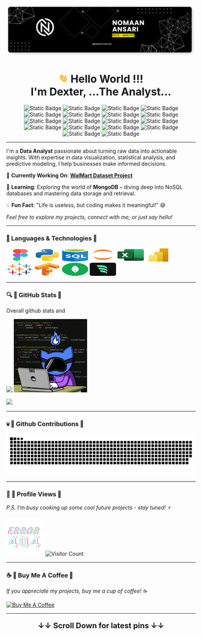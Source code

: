 
<div>
 <img src='./images/banner.png' alt=banner>
<div>

<h1 align="center">
 <img src="https://raw.githubusercontent.com/ABSphreak/ABSphreak/master/gifs/Hi.gif"width="25px">
 </a> Hello World !!! <br>
 </a>I'm Dexter, ...The Analyst...
</h1>

<div align="center">

  ![Static Badge](https://img.shields.io/badge/Github-%23343a40?style=for-the-badge&logo=refinedgithub&logoColor=ffffff&labelColor=000000)
  ![Static Badge](https://img.shields.io/badge/gitlab-bc3908?style=for-the-badge&logo=gitlab&logoColor=bc3908&labelColor=000000)
  ![Static Badge](https://img.shields.io/badge/Instagram-ef476f?style=for-the-badge&logo=Instagram&logoColor=ef476f&logoSize=auto&labelColor=000000&link=right%2Fhttps%3A%2F%2Fgithub.com%2FDexterCosmos)
  ![Static Badge](https://img.shields.io/badge/Discord-%235865F2?style=for-the-badge&logo=discord&labelColor=000000)
  ![Static Badge](https://img.shields.io/badge/WEB-%238DD6F9?style=for-the-badge&logo=webpack&logoColor=%238DD6F9&labelColor=000000)
  ![Static Badge](https://img.shields.io/badge/Replicate-%23343a40?style=for-the-badge&logo=replicate&labelColor=000000)
  ![Static Badge](https://img.shields.io/badge/VScodium-%232F80ED?style=for-the-badge&logo=vscodium&labelColor=000000)
  ![Static Badge](https://img.shields.io/badge/Codeium-%2309B6A2?style=for-the-badge&logo=codeium&labelColor=000000)
  ![Static Badge](https://img.shields.io/badge/Devbox-%23FFE033?style=for-the-badge&logo=devbox&logoColor=%23FFE033&labelColor=000000)
  ![Static Badge](https://img.shields.io/badge/Replit-%23F26207?style=for-the-badge&logo=Replit&labelColor=000000)
  ![Static Badge](https://img.shields.io/badge/Numpy-%23013243?style=for-the-badge&logo=numpy&labelColor=000000)
  ![Static Badge](https://img.shields.io/badge/Seaborn-%23635BFF?style=for-the-badge&logo=stripe&labelColor=000000)
  ![Static Badge](https://img.shields.io/badge/Pandas-%23150458?style=for-the-badge&logo=pandas&labelColor=000000)
  ![Static Badge](https://img.shields.io/badge/Matplotlib-%2319E57F?style=for-the-badge&logo=matillion&labelColor=000000)
  ![Static Badge](https://img.shields.io/badge/Beautifulsoup4-%23E31E52?style=for-the-badge&logo=bukalapak&logoColor=%23E31E52&logoSize=2&labelColor=000000)
  ![Static Badge](https://img.shields.io/badge/Canva-%23F8C300?style=for-the-badge&logo=aurelia&logoColor=%23F8C300&labelColor=000000)
  ![Static Badge](https://img.shields.io/badge/Vercel-%23000000?style=for-the-badge&logo=vercel&labelColor=000000)
  ![Static Badge](https://img.shields.io/badge/Telegram-%2326A5E4?style=for-the-badge&logo=telegram&labelColor=000000)  
</div>

---

<div>  

  I'm a **Data Analyst** passionate about turning raw data into actionable insights. With expertise in data visualization, statistical analysis, and predictive modeling, I help businesses make informed decisions.

  🔭 **Currently Working On**: [**WalMart Dataset Project**](https://github.com/DexterCosmos/WalMart_DB)

  🌱 **Learning**: Exploring the world of **MongoDB** – diving deep into NoSQL databases and mastering data storage and retrieval.  

  💡 **Fun Fact**: "Life is useless, but coding makes it meaningful!" 😄  

  *Feel free to explore my projects, connect with me, or just say hello!*
</div>


---

### ‖ Languages & Technologies ‖ 

<p align="left">
  <img src="./images/ico/Figma.svg" alt="Figma" width="70" height="35">
  <img src="./images/ico/Python.svg" alt="Python" width=70" height="35">
  <img src="./images/ico/SQL.svg" alt="SQL" width="70" height="35">
  <img src="./images/ico/Jupyter notebook.svg" alt="JN" width="70" height="35">
  <img src="./images/ico/Excel.svg" alt="Excel" width="70" height="35">
  <img src="./images/ico/Power BI.svg" alt="Power BI" width="70" height="35">
  <img src="./images/ico/Tableau.svg" alt="Tableau" width="70" height="35">
  <img src="./images/ico/Tensorflow.svg" alt="Tensorflow" width="70" height="35">
  <img src="./images/ico/mongoDB.svg" alt="MongoDB" width="70" height="35">
  <img src="./images/ico/windsurf.svg" alt="Windsurf" width="70" height="35">
</p>

---

### 🔍 ‖ GitHub Stats ‖

Overall github stats and 

![](https://nirzak-streak-stats.vercel.app/?user=Dexter-Cosmoos&theme=vision-friendly-dark&hide_border=true&include_all_commits=true)
<img src="./images/gif/Code Hacking GIF by Pizza Ninjas.gif" alt="GIF" width="195px" height="195px"/>

<div>

  ![](https://github-readme-stats.vercel.app/api/top-langs/?username=Dexter-Cosmoos&theme=vision-friendly-dark&hide_border=true&include_all_commits=true&layout=compact)
</div>


---

### 💀 ‖ Github Contributions ‖

<picture>
  <source media="(prefers-color-scheme: dark)" srcset="https://raw.githubusercontent.com/Dexter-Cosmoos/Dexter-Cosmoos/output/github-snake-dark.svg" />
  <source media="(prefers-color-scheme: light)" srcset="https://raw.githubusercontent.com/Dexter-Cosmoos/Dexter-Cosmoos/output/github-snake.svg" />
  <img alt="github-snake" src="https://raw.githubusercontent.com/Dexter-Cosmoos/Dexter-Cosmoos/output/github-snake.svg" />
</picture>

---

### 👀 ‖ Profile Views ‖

*P.S. I’m busy cooking up some cool future projects - stay tuned! ⚡*

<div align="left">
  <img src="./images/gif/Internet Coding Sticker by top(node).gif" alt="GIF" width="100px" height="100px"/>  
  <img src="https://profile-counter.glitch.me/YOUR_GITHUB_USERNAME/count.svg" alt="Visitor Count" />
</div>

---

### ☕ ‖ Buy Me A Coffee ‖

*If you appreciate my projects, buy me a cup of coffee!* ☕

<a href="https://www.buymeacoffee.com/DexterCosmos" target="_blank">
  <img src="https://cdn.buymeacoffee.com/buttons/v2/default-yellow.png" alt="Buy Me A Coffee" style="height: 60px !important;width: 217px !important;" />
</a>

---

<div align="center" style="font-size: 20px; margin-top: 20px; margin-bottom: 20px">
  <b> ↓↓ Scroll Down for latest pins ↓↓ </b>
</div>
